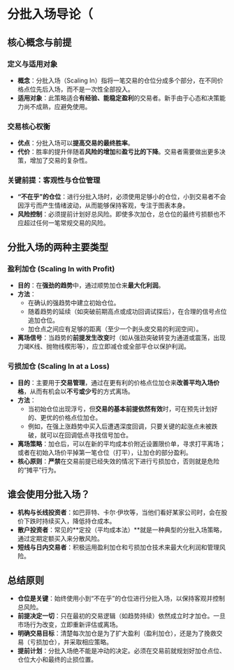 # 分批入场导论（

## 核心概念与前提

### 定义与适用对象
-   **概念**：分批入场（Scaling In）指将一笔交易的仓位分成多个部分，在不同价格点位先后入场，而不是一次性全部投入。
-   **适用对象**：此策略适合**有经验、能稳定盈利**的交易者。新手由于心态和决策能力尚不成熟，应避免使用。

### 交易核心权衡
-   **优点**：分批入场可以**提高交易的最终胜率**。
-   **代价**：胜率的提升伴随着**风险的增加**和**盈亏比的下降**。交易者需要做出更多决策，增加了交易的复杂性。

### 关键前提：客观性与仓位管理
-   **“不在乎”的仓位**：进行分批入场时，必须使用足够小的仓位，小到交易者不会因浮亏而产生情绪波动，从而能够保持客观，专注于图表本身。
-   **风险控制**：必须提前计划好总风险。即使多次加仓，总仓位的最终亏损额也不应超过任何一笔常规交易的风险。

## 分批入场的两种主要类型

### 盈利加仓 (Scaling In with Profit)
-   **目的**：在**强劲的趋势**中，通过顺势加仓来**最大化利润**。
-   **方法**：
    -   在确认的强趋势中建立初始仓位。
    -   随着趋势的延续（如突破前期高点或成功回调试探后），在合理的信号点位追加仓位。
    -   加仓点之间应有足够的距离（至少一个剥头皮交易的利润空间）。
-   **离场信号**：当趋势的**前提发生改变**时（如从强劲突破转变为通道或震荡，出现力竭K线、抛物线楔形等），应立即减仓或全部平仓以保护利润。

### 亏损加仓 (Scaling In at a Loss)
-   **目的**：主要用于**交易管理**，通过在更有利的价格点位加仓来**改善平均入场价格**，从而有机会以**不亏或少亏**的方式离场。
-   **方法**：
    -   当初始仓位出现浮亏，但**交易的基本前提依然有效**时，可在预先计划好的、更优的价格点位加仓。
    -   例如，在强上涨趋势中买入后遭遇深度回调，只要关键的起涨点未被跌破，就可以在回调低点寻找信号加仓。
-   **离场策略**：加仓后，可以在新的平均成本价附近设置限价单，寻求打平离场；或者在初始入场价平掉第一笔仓位（打平），让加仓的部分盈利。
-   **核心原则**：**严禁**在交易前提已经失效的情况下进行亏损加仓，否则就是危险的“摊平”行为。

## 谁会使用分批入场？

-   **机构与长线投资者**：如巴菲特、卡尔·伊坎等，当他们看好某家公司时，会在股价下跌时持续买入，降低持仓成本。
-   **散户投资者**：常见的**定投（平均成本法）**就是一种典型的分批入场策略，通过定期定额买入来分散风险。
-   **短线与日内交易者**：积极运用盈利加仓和亏损加仓技术来最大化利润和管理风险。

## 总结原则
-   **仓位是关键**：始终使用小到“不在乎”的仓位进行分批入场，以保持客观并控制总风险。
-   **前提决定一切**：只在最初的交易逻辑（如趋势持续）依然成立时才加仓。一旦市场行为改变，立即重新评估或离场。
-   **明确交易目标**：清楚每次加仓是为了扩大盈利（盈利加仓），还是为了挽救交易（亏损加仓），并采取相应策略。
-   **提前计划**：分批入场绝不能是冲动的决定。必须在交易前就规划好加仓点位、仓位大小和最终的止损位置。